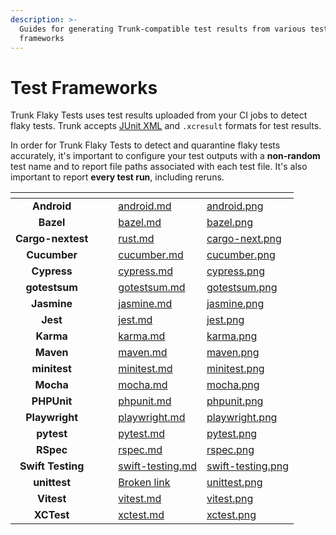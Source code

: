 ```yaml
---
description: >-
  Guides for generating Trunk-compatible test results from various test
  frameworks
---
```


# Test Frameworks

Trunk Flaky Tests uses test results uploaded from your CI jobs to detect flaky tests. Trunk accepts  [JUnit XML](https://github.com/testmoapp/junitxml) and `.xcresult` formats for test results.

In order for Trunk Flaky Tests to detect and quarantine flaky tests accurately, it's important to configure your test outputs with a **non-random** test name and to report file paths associated with each test file. It's also important to report **every test run**, including reruns.

<table data-view="cards"><thead><tr><th align="center"></th><th data-hidden></th><th data-hidden></th><th data-hidden data-card-target data-type="content-ref"></th><th data-hidden data-card-cover data-type="files"></th></tr></thead><tbody><tr><td align="center"><strong>Android</strong></td><td></td><td></td><td><a href="android.md">android.md</a></td><td><a href="../../../.gitbook/assets/android.png">android.png</a></td></tr><tr><td align="center"><strong>Bazel</strong></td><td></td><td></td><td><a href="bazel.md">bazel.md</a></td><td><a href="../../../.gitbook/assets/bazel.png">bazel.png</a></td></tr><tr><td align="center"><strong>Cargo-nextest</strong></td><td></td><td></td><td><a href="rust.md">rust.md</a></td><td><a href="../../../.gitbook/assets/cargo-next.png">cargo-next.png</a></td></tr><tr><td align="center"><strong>Cucumber</strong></td><td></td><td></td><td><a href="cucumber.md">cucumber.md</a></td><td><a href="../../../.gitbook/assets/cucumber.png">cucumber.png</a></td></tr><tr><td align="center"><strong>Cypress</strong></td><td></td><td></td><td><a href="cypress.md">cypress.md</a></td><td><a href="../../../.gitbook/assets/cypress.png">cypress.png</a></td></tr><tr><td align="center"><strong>gotestsum</strong></td><td></td><td></td><td><a href="gotestsum.md">gotestsum.md</a></td><td><a href="../../../.gitbook/assets/gotestsum.png">gotestsum.png</a></td></tr><tr><td align="center"><strong>Jasmine</strong></td><td></td><td></td><td><a href="jasmine.md">jasmine.md</a></td><td><a href="../../../.gitbook/assets/jasmine.png">jasmine.png</a></td></tr><tr><td align="center"><strong>Jest</strong></td><td></td><td></td><td><a href="jest.md">jest.md</a></td><td><a href="../../../.gitbook/assets/jest.png">jest.png</a></td></tr><tr><td align="center"><strong>Karma</strong></td><td></td><td></td><td><a href="karma.md">karma.md</a></td><td><a href="../../../.gitbook/assets/karma.png">karma.png</a></td></tr><tr><td align="center"><strong>Maven</strong></td><td></td><td></td><td><a href="maven.md">maven.md</a></td><td><a href="../../../.gitbook/assets/maven.png">maven.png</a></td></tr><tr><td align="center"><strong>minitest</strong></td><td></td><td></td><td><a href="minitest.md">minitest.md</a></td><td><a href="../../../.gitbook/assets/minitest.png">minitest.png</a></td></tr><tr><td align="center"><strong>Mocha</strong></td><td></td><td></td><td><a href="mocha.md">mocha.md</a></td><td><a href="../../../.gitbook/assets/mocha.png">mocha.png</a></td></tr><tr><td align="center"><strong>PHPUnit</strong></td><td></td><td></td><td><a href="phpunit.md">phpunit.md</a></td><td><a href="../../../.gitbook/assets/phpunit.png">phpunit.png</a></td></tr><tr><td align="center"><strong>Playwright</strong></td><td></td><td></td><td><a href="playwright.md">playwright.md</a></td><td><a href="../../../.gitbook/assets/playwright.png">playwright.png</a></td></tr><tr><td align="center"><strong>pytest</strong></td><td></td><td></td><td><a href="pytest.md">pytest.md</a></td><td><a href="../../../.gitbook/assets/pytest.png">pytest.png</a></td></tr><tr><td align="center"><strong>RSpec</strong></td><td></td><td></td><td><a href="rspec.md">rspec.md</a></td><td><a href="../../../.gitbook/assets/rspec.png">rspec.png</a></td></tr><tr><td align="center"><strong>Swift Testing</strong></td><td></td><td></td><td><a href="swift-testing.md">swift-testing.md</a></td><td><a href="../../../.gitbook/assets/swift-testing.png">swift-testing.png</a></td></tr><tr><td align="center"><strong>unittest</strong></td><td></td><td></td><td><a href="broken-reference">Broken link</a></td><td><a href="../../../.gitbook/assets/unittest.png">unittest.png</a></td></tr><tr><td align="center"><strong>Vitest</strong></td><td></td><td></td><td><a href="vitest.md">vitest.md</a></td><td><a href="../../../.gitbook/assets/vitest.png">vitest.png</a></td></tr><tr><td align="center"><strong>XCTest</strong></td><td></td><td></td><td><a href="xctest.md">xctest.md</a></td><td><a href="../../../.gitbook/assets/xctest.png">xctest.png</a></td></tr></tbody></table>
